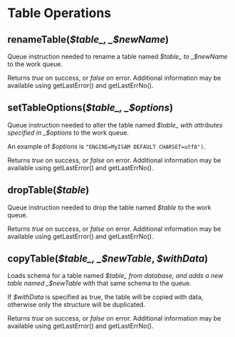 # Table Operations

## renameTable\(_$table_, _$newName_\)

Queue instruction needed to rename a table named _$table_ to _$newName_ to the work queue.

Returns _true_ on success, or _false_ on error. Additional information may be available using getLastError\(\) and getLastErrNo\(\).

## setTableOptions\(_$table_, _$options_\)

Queue instruction needed to alter the table named _$table_ with attributes specified in _$options_ to the work queue.

An example of _$options_ is `"ENGINE=MyISAM DEFAULT CHARSET=utf8")`.

Returns _true_ on success, or _false_ on error. Additional information may be available using getLastError\(\) and getLastErrNo\(\).

## dropTable\(_$table_\)

Queue instruction needed to drop the table named _$table_ to the work queue.

Returns _true_ on success, or _false_ on error. Additional information may be available using getLastError\(\) and getLastErrNo\(\).

## copyTable\(_$table_, _$newTable_, _$withData_\)

Loads schema for a table named _$table_ from database, and adds a new table named _$newTable_ with that same schema to the queue.

If _$withData_ is specified as true, the table will be copied with data, otherwise only the structure will be duplicated.

Returns _true_ on success, or _false_ on error. Additional information may be available using getLastError\(\) and getLastErrNo\(\).

